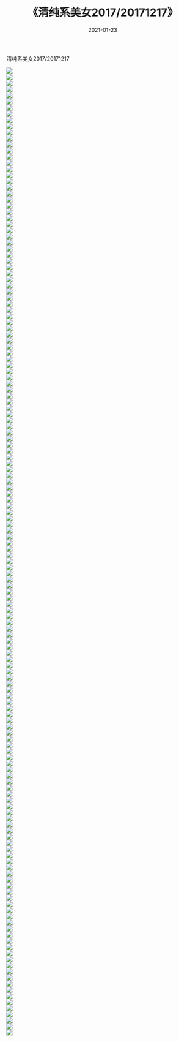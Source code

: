 ﻿---
layout: post
title:  《清纯系美女2017/20171217》
date:   2021-01-23
img: http://pic.660000.xyz/1:/清纯系美女/2017/20171217/000.jpg
categories: [美女, 清纯, 唯美]
---

清纯系美女2017/20171217

 ![](http://pic.660000.xyz/1:/清纯系美女/2017/20171217/001.jpg) <br>![](http://pic.660000.xyz/1:/清纯系美女/2017/20171217/002.jpg) <br>![](http://pic.660000.xyz/1:/清纯系美女/2017/20171217/003.jpg) <br>![](http://pic.660000.xyz/1:/清纯系美女/2017/20171217/004.jpg) <br>![](http://pic.660000.xyz/1:/清纯系美女/2017/20171217/005.jpg) <br>![](http://pic.660000.xyz/1:/清纯系美女/2017/20171217/006.jpg) <br>![](http://pic.660000.xyz/1:/清纯系美女/2017/20171217/007.jpg) <br>![](http://pic.660000.xyz/1:/清纯系美女/2017/20171217/008.jpg) <br>![](http://pic.660000.xyz/1:/清纯系美女/2017/20171217/009.jpg) <br>![](http://pic.660000.xyz/1:/清纯系美女/2017/20171217/010.jpg) <br>![](http://pic.660000.xyz/1:/清纯系美女/2017/20171217/011.jpg) <br>![](http://pic.660000.xyz/1:/清纯系美女/2017/20171217/012.jpg) <br>![](http://pic.660000.xyz/1:/清纯系美女/2017/20171217/013.jpg) <br>![](http://pic.660000.xyz/1:/清纯系美女/2017/20171217/014.jpg) <br>![](http://pic.660000.xyz/1:/清纯系美女/2017/20171217/015.jpg) <br>![](http://pic.660000.xyz/1:/清纯系美女/2017/20171217/016.jpg) <br>![](http://pic.660000.xyz/1:/清纯系美女/2017/20171217/017.jpg) <br>![](http://pic.660000.xyz/1:/清纯系美女/2017/20171217/018.jpg) <br>![](http://pic.660000.xyz/1:/清纯系美女/2017/20171217/019.jpg) <br>![](http://pic.660000.xyz/1:/清纯系美女/2017/20171217/020.jpg) <br>![](http://pic.660000.xyz/1:/清纯系美女/2017/20171217/021.jpg) <br>![](http://pic.660000.xyz/1:/清纯系美女/2017/20171217/022.jpg) <br>![](http://pic.660000.xyz/1:/清纯系美女/2017/20171217/023.jpg) <br>![](http://pic.660000.xyz/1:/清纯系美女/2017/20171217/024.jpg) <br>![](http://pic.660000.xyz/1:/清纯系美女/2017/20171217/025.jpg) <br>![](http://pic.660000.xyz/1:/清纯系美女/2017/20171217/026.jpg) <br>![](http://pic.660000.xyz/1:/清纯系美女/2017/20171217/027.jpg) <br>![](http://pic.660000.xyz/1:/清纯系美女/2017/20171217/028.jpg) <br>![](http://pic.660000.xyz/1:/清纯系美女/2017/20171217/029.jpg) <br>![](http://pic.660000.xyz/1:/清纯系美女/2017/20171217/030.jpg) <br>![](http://pic.660000.xyz/1:/清纯系美女/2017/20171217/031.jpg) <br>![](http://pic.660000.xyz/1:/清纯系美女/2017/20171217/032.jpg) <br>![](http://pic.660000.xyz/1:/清纯系美女/2017/20171217/033.jpg) <br>![](http://pic.660000.xyz/1:/清纯系美女/2017/20171217/034.jpg) <br>![](http://pic.660000.xyz/1:/清纯系美女/2017/20171217/035.jpg) <br>![](http://pic.660000.xyz/1:/清纯系美女/2017/20171217/036.jpg) <br>![](http://pic.660000.xyz/1:/清纯系美女/2017/20171217/037.jpg) <br>![](http://pic.660000.xyz/1:/清纯系美女/2017/20171217/038.jpg) <br>![](http://pic.660000.xyz/1:/清纯系美女/2017/20171217/039.jpg) <br>![](http://pic.660000.xyz/1:/清纯系美女/2017/20171217/040.jpg) <br>![](http://pic.660000.xyz/1:/清纯系美女/2017/20171217/041.jpg) <br>![](http://pic.660000.xyz/1:/清纯系美女/2017/20171217/042.jpg) <br>![](http://pic.660000.xyz/1:/清纯系美女/2017/20171217/043.jpg) <br>![](http://pic.660000.xyz/1:/清纯系美女/2017/20171217/044.jpg) <br>![](http://pic.660000.xyz/1:/清纯系美女/2017/20171217/045.jpg) <br>![](http://pic.660000.xyz/1:/清纯系美女/2017/20171217/046.jpg) <br>![](http://pic.660000.xyz/1:/清纯系美女/2017/20171217/047.jpg) <br>![](http://pic.660000.xyz/1:/清纯系美女/2017/20171217/048.jpg) <br>![](http://pic.660000.xyz/1:/清纯系美女/2017/20171217/049.jpg) <br>![](http://pic.660000.xyz/1:/清纯系美女/2017/20171217/050.jpg) <br>![](http://pic.660000.xyz/1:/清纯系美女/2017/20171217/051.jpg) <br>![](http://pic.660000.xyz/1:/清纯系美女/2017/20171217/052.jpg) <br>![](http://pic.660000.xyz/1:/清纯系美女/2017/20171217/053.jpg) <br>![](http://pic.660000.xyz/1:/清纯系美女/2017/20171217/054.jpg) <br>![](http://pic.660000.xyz/1:/清纯系美女/2017/20171217/055.jpg) <br>![](http://pic.660000.xyz/1:/清纯系美女/2017/20171217/056.jpg) <br>![](http://pic.660000.xyz/1:/清纯系美女/2017/20171217/057.jpg) <br>![](http://pic.660000.xyz/1:/清纯系美女/2017/20171217/058.jpg) <br>![](http://pic.660000.xyz/1:/清纯系美女/2017/20171217/059.jpg) <br>![](http://pic.660000.xyz/1:/清纯系美女/2017/20171217/060.jpg) <br>![](http://pic.660000.xyz/1:/清纯系美女/2017/20171217/061.jpg) <br>![](http://pic.660000.xyz/1:/清纯系美女/2017/20171217/062.jpg) <br>![](http://pic.660000.xyz/1:/清纯系美女/2017/20171217/063.jpg) <br>![](http://pic.660000.xyz/1:/清纯系美女/2017/20171217/064.jpg) <br>![](http://pic.660000.xyz/1:/清纯系美女/2017/20171217/065.jpg) <br>![](http://pic.660000.xyz/1:/清纯系美女/2017/20171217/066.jpg) <br>![](http://pic.660000.xyz/1:/清纯系美女/2017/20171217/067.jpg) <br>![](http://pic.660000.xyz/1:/清纯系美女/2017/20171217/068.jpg) <br>![](http://pic.660000.xyz/1:/清纯系美女/2017/20171217/069.jpg) <br>![](http://pic.660000.xyz/1:/清纯系美女/2017/20171217/070.jpg) <br>![](http://pic.660000.xyz/1:/清纯系美女/2017/20171217/071.jpg) <br>![](http://pic.660000.xyz/1:/清纯系美女/2017/20171217/072.jpg) <br>![](http://pic.660000.xyz/1:/清纯系美女/2017/20171217/073.jpg) <br>![](http://pic.660000.xyz/1:/清纯系美女/2017/20171217/074.jpg) <br>![](http://pic.660000.xyz/1:/清纯系美女/2017/20171217/075.jpg) <br>![](http://pic.660000.xyz/1:/清纯系美女/2017/20171217/076.jpg) <br>![](http://pic.660000.xyz/1:/清纯系美女/2017/20171217/077.jpg) <br>![](http://pic.660000.xyz/1:/清纯系美女/2017/20171217/078.jpg) <br>![](http://pic.660000.xyz/1:/清纯系美女/2017/20171217/079.jpg) <br>![](http://pic.660000.xyz/1:/清纯系美女/2017/20171217/080.jpg) <br>![](http://pic.660000.xyz/1:/清纯系美女/2017/20171217/081.jpg) <br>![](http://pic.660000.xyz/1:/清纯系美女/2017/20171217/082.jpg) <br>![](http://pic.660000.xyz/1:/清纯系美女/2017/20171217/083.jpg) <br>![](http://pic.660000.xyz/1:/清纯系美女/2017/20171217/084.jpg) <br>![](http://pic.660000.xyz/1:/清纯系美女/2017/20171217/085.jpg) <br>![](http://pic.660000.xyz/1:/清纯系美女/2017/20171217/086.jpg) <br>![](http://pic.660000.xyz/1:/清纯系美女/2017/20171217/087.jpg) <br>![](http://pic.660000.xyz/1:/清纯系美女/2017/20171217/088.jpg) <br>![](http://pic.660000.xyz/1:/清纯系美女/2017/20171217/089.jpg) <br>![](http://pic.660000.xyz/1:/清纯系美女/2017/20171217/090.jpg) <br>![](http://pic.660000.xyz/1:/清纯系美女/2017/20171217/091.jpg) <br>![](http://pic.660000.xyz/1:/清纯系美女/2017/20171217/092.jpg) <br>![](http://pic.660000.xyz/1:/清纯系美女/2017/20171217/093.jpg) <br>![](http://pic.660000.xyz/1:/清纯系美女/2017/20171217/094.jpg) <br>![](http://pic.660000.xyz/1:/清纯系美女/2017/20171217/095.jpg) <br>![](http://pic.660000.xyz/1:/清纯系美女/2017/20171217/096.jpg) <br>![](http://pic.660000.xyz/1:/清纯系美女/2017/20171217/097.jpg) <br>![](http://pic.660000.xyz/1:/清纯系美女/2017/20171217/098.jpg) <br>![](http://pic.660000.xyz/1:/清纯系美女/2017/20171217/099.jpg) <br>![](http://pic.660000.xyz/1:/清纯系美女/2017/20171217/100.jpg) <br>![](http://pic.660000.xyz/1:/清纯系美女/2017/20171217/101.jpg) <br>![](http://pic.660000.xyz/1:/清纯系美女/2017/20171217/102.jpg) <br>![](http://pic.660000.xyz/1:/清纯系美女/2017/20171217/103.jpg) <br>![](http://pic.660000.xyz/1:/清纯系美女/2017/20171217/104.jpg) <br>![](http://pic.660000.xyz/1:/清纯系美女/2017/20171217/105.jpg) <br>![](http://pic.660000.xyz/1:/清纯系美女/2017/20171217/106.jpg) <br>![](http://pic.660000.xyz/1:/清纯系美女/2017/20171217/107.jpg) <br>![](http://pic.660000.xyz/1:/清纯系美女/2017/20171217/108.jpg) <br>![](http://pic.660000.xyz/1:/清纯系美女/2017/20171217/109.jpg) <br>![](http://pic.660000.xyz/1:/清纯系美女/2017/20171217/110.jpg) <br>![](http://pic.660000.xyz/1:/清纯系美女/2017/20171217/111.jpg) <br>![](http://pic.660000.xyz/1:/清纯系美女/2017/20171217/112.jpg) <br>![](http://pic.660000.xyz/1:/清纯系美女/2017/20171217/113.jpg) <br>![](http://pic.660000.xyz/1:/清纯系美女/2017/20171217/114.jpg) <br>![](http://pic.660000.xyz/1:/清纯系美女/2017/20171217/115.jpg) <br>![](http://pic.660000.xyz/1:/清纯系美女/2017/20171217/116.jpg) <br>![](http://pic.660000.xyz/1:/清纯系美女/2017/20171217/117.jpg) <br>![](http://pic.660000.xyz/1:/清纯系美女/2017/20171217/118.jpg) <br>![](http://pic.660000.xyz/1:/清纯系美女/2017/20171217/119.jpg) <br>![](http://pic.660000.xyz/1:/清纯系美女/2017/20171217/120.jpg) <br>![](http://pic.660000.xyz/1:/清纯系美女/2017/20171217/121.jpg) <br>![](http://pic.660000.xyz/1:/清纯系美女/2017/20171217/122.jpg) <br>![](http://pic.660000.xyz/1:/清纯系美女/2017/20171217/123.jpg) <br>![](http://pic.660000.xyz/1:/清纯系美女/2017/20171217/124.jpg) <br>![](http://pic.660000.xyz/1:/清纯系美女/2017/20171217/125.jpg) <br>![](http://pic.660000.xyz/1:/清纯系美女/2017/20171217/126.jpg) <br>![](http://pic.660000.xyz/1:/清纯系美女/2017/20171217/127.jpg) <br>![](http://pic.660000.xyz/1:/清纯系美女/2017/20171217/128.jpg) <br>![](http://pic.660000.xyz/1:/清纯系美女/2017/20171217/129.jpg) <br>![](http://pic.660000.xyz/1:/清纯系美女/2017/20171217/130.jpg) <br>![](http://pic.660000.xyz/1:/清纯系美女/2017/20171217/131.jpg) <br>![](http://pic.660000.xyz/1:/清纯系美女/2017/20171217/132.jpg) <br>![](http://pic.660000.xyz/1:/清纯系美女/2017/20171217/133.jpg) <br>![](http://pic.660000.xyz/1:/清纯系美女/2017/20171217/134.jpg) <br>![](http://pic.660000.xyz/1:/清纯系美女/2017/20171217/135.jpg) <br>![](http://pic.660000.xyz/1:/清纯系美女/2017/20171217/136.jpg) <br>![](http://pic.660000.xyz/1:/清纯系美女/2017/20171217/137.jpg) <br>![](http://pic.660000.xyz/1:/清纯系美女/2017/20171217/138.jpg) <br>![](http://pic.660000.xyz/1:/清纯系美女/2017/20171217/139.jpg) <br>![](http://pic.660000.xyz/1:/清纯系美女/2017/20171217/140.jpg) <br>![](http://pic.660000.xyz/1:/清纯系美女/2017/20171217/141.jpg) <br>![](http://pic.660000.xyz/1:/清纯系美女/2017/20171217/142.jpg) <br>![](http://pic.660000.xyz/1:/清纯系美女/2017/20171217/143.jpg) <br>![](http://pic.660000.xyz/1:/清纯系美女/2017/20171217/144.jpg) <br>![](http://pic.660000.xyz/1:/清纯系美女/2017/20171217/145.jpg) <br>![](http://pic.660000.xyz/1:/清纯系美女/2017/20171217/146.jpg) <br>![](http://pic.660000.xyz/1:/清纯系美女/2017/20171217/147.jpg) <br>![](http://pic.660000.xyz/1:/清纯系美女/2017/20171217/148.jpg) <br>![](http://pic.660000.xyz/1:/清纯系美女/2017/20171217/149.jpg) <br>![](http://pic.660000.xyz/1:/清纯系美女/2017/20171217/150.jpg) <br>![](http://pic.660000.xyz/1:/清纯系美女/2017/20171217/151.jpg) <br>![](http://pic.660000.xyz/1:/清纯系美女/2017/20171217/152.jpg) <br>![](http://pic.660000.xyz/1:/清纯系美女/2017/20171217/153.jpg) <br>![](http://pic.660000.xyz/1:/清纯系美女/2017/20171217/154.jpg) <br>![](http://pic.660000.xyz/1:/清纯系美女/2017/20171217/155.jpg) <br>![](http://pic.660000.xyz/1:/清纯系美女/2017/20171217/156.jpg) <br>![](http://pic.660000.xyz/1:/清纯系美女/2017/20171217/157.jpg) <br>![](http://pic.660000.xyz/1:/清纯系美女/2017/20171217/158.jpg) <br>
